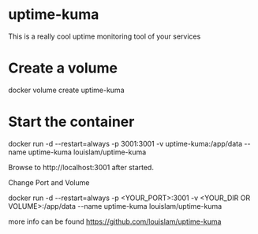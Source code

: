 # uptime-kuma
This is a really cool uptime monitoring tool of your services

# Create a volume
docker volume create uptime-kuma

# Start the container
docker run -d --restart=always -p 3001:3001 -v uptime-kuma:/app/data --name uptime-kuma louislam/uptime-kuma

Browse to http://localhost:3001 after started.

Change Port and Volume

docker run -d --restart=always -p <YOUR_PORT>:3001 -v <YOUR_DIR OR VOLUME>:/app/data --name uptime-kuma louislam/uptime-kuma

more info can be found 
https://github.com/louislam/uptime-kuma
